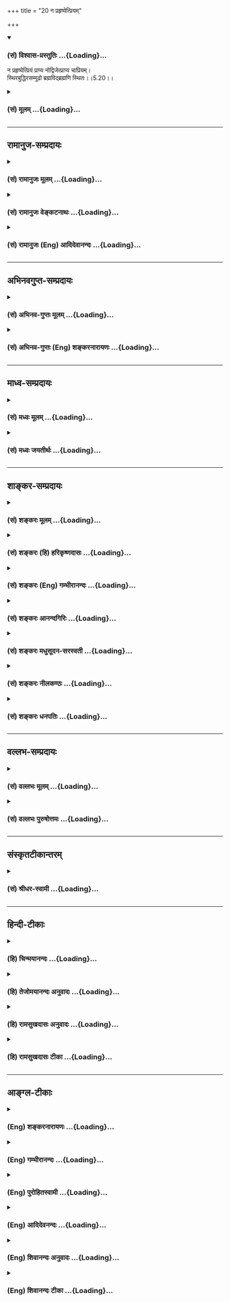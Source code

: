 +++
title = "20 न प्रहृष्येत्प्रियम्"

+++
<div class="js_include" newlevelforh1="3" title="(सं) विश्वास-प्रस्तुतिः" unfilled url="/purANam/mahAbhAratam/06-bhIShma-parva/02-bhagavad-gItA-parva/saMskRtam/vishvAsa-prastutiH/05_karma-saMnyAsa-yogaH/20_na_prahRShyetpriy.md">
<details open><summary><h3>(सं) विश्वास-प्रस्तुतिः ...{Loading}...</h3></summary>

न प्रहृष्येत्प्रियं प्राप्य नोद्विजेत्प्राप्य चाप्रियम्।  
स्थिरबुद्धिरसम्मूढो ब्रह्मविद्ब्रह्मणि स्थितः।।5.20।।
</details>
</div>
<div class="js_include collapsed" newlevelforh1="3" title="(सं) मूलम्" unfilled url="/purANam/mahAbhAratam/06-bhIShma-parva/02-bhagavad-gItA-parva/saMskRtam/mUlam/05_karma-saMnyAsa-yogaH/20_na_prahRShyetpriy.md">
<details><summary><h3>(सं) मूलम् ...{Loading}...</h3></summary>

न प्रहृष्येत्प्रियं प्राप्य नोद्विजेत्प्राप्य चाप्रियम्।  
स्थिरबुद्धिरसम्मूढो ब्रह्मविद्ब्रह्मणि स्थितः।।5.20।।
</details>
</div>


_________________
## रामानुज-सम्प्रदायः
<div class="js_include collapsed" newlevelforh1="3" title="(सं) रामानुजः मूलम्" unfilled url="/purANam/mahAbhAratam/06-bhIShma-parva/02-bhagavad-gItA-parva/saMskRtam/rAmAnujaH/mUlam/05_karma-saMnyAsa-yogaH/20_na_prahRShyetpriy.md">
<details><summary><h3>(सं) रामानुजः मूलम् ...{Loading}...</h3></summary>

।।5.20।। यादृशदेहस्थस्य यदवस्थस्य प्राचीनकर्मवासनया यत् **प्रियं** यच्च
**अप्रियं** तद् उभयं **प्राप्य** हर्षोद्वेगौ **न** कुर्यात्। कथम्
**स्थिरबुद्धिः** स्थिरे आत्मनि बुद्धिः यस्य स स्थिरबुद्धिः। **असंमूढः**
अस्थिरेण शरीरेण स्थिरम् आत्मानम् एकीकृत्य मोहः संमोहः तद्रहितः। तत् च
कथम् **ब्रह्मविद् ब्रह्मणि स्थितः** उपदेशेन ब्रह्मवित् सन् तस्मिन्
ब्रह्मणि अभ्यासयुक्तः। एतद् उक्तं भवति तत्त्वविदाम् उपदेशेन
आत्मयाथात्म्यविद् भूत्वा तत्र एव यतमानो देहाभिमानं परित्यज्य
स्थिररूपात्मावलोकनप्रियानुभवे व्यवस्थितः अस्थिरे प्राकृतप्रियाप्रिये
प्राप्य. हर्षोद्वेगौ न कुर्याद् इति।

</details>
</div>
<div class="js_include collapsed" newlevelforh1="3" title="(सं) रामानुजः वेङ्कटनाथः" unfilled url="/purANam/mahAbhAratam/06-bhIShma-parva/02-bhagavad-gItA-parva/saMskRtam/rAmAnujaH/venkaTanAthaH/05_karma-saMnyAsa-yogaH/20_na_prahRShyetpriy.md">
<details><summary><h3>(सं) रामानुजः वेङ्कटनाथः ...{Loading}...</h3></summary>

  
  
।।5.20।। प्रियाप्रिये तदधीनहर्षोद्वेगौ च
देहतदवस्थाद्युपाधिभेदनिबन्धनाविति
व्यञ्जयितुंयादृशदेहस्थयदवस्थस्येत्याद्युक्तम्। यदवस्थस्येत्येतद्देहादिकृतज्ञानसङ्कोचाद्यवस्थाविषयं
वा। प्रियाप्रियरूपकारणागमे
तत्कार्यहर्षोद्वेगनिवृत्तिर्दुश्शकेत्यभिप्रायेणाह कथमिति। तत्रोत्तरं
स्थिरबुद्धिरिति। समानाधिकरणसमासादप्युपयोगातिशयादत्र व्यधिकरणसमास उपपन्न
इत्यभिप्रायेणाह स्थिरे आत्मनीति। असम्मूढः इत्यत्र समित्युपसर्ग एकीकारपरः
एवंविधस्थिरबुद्धित्वासम्मूढत्वयोर्हेत्वाकाङ्क्षां दर्शयति तच्च कथमिति।
स्थिरबुद्धित्वासम्मूढत्वे द्वे अपि सङ्कलय्य तदिति
परामृश्यते। ब्रह्मविद्ब्रह्मणि स्थितः इति शब्दाभ्यां
सिद्धमवान्तरदशाविशेषं विशदयति उपदेशेनेत्यादिना।
सन्नित्यनेनोपदेशजनितज्ञानमनूद्य विशिष्टं विज्ञानं विधीयते इति सूचितम्।
उक्तमेवार्थं समदर्शित्वरूपज्ञानविपाकाभिलाषिणां
अव्याकुलानुष्ठानपूर्वक्रमप्रदर्शनार्थं श्लोकस्थपदानां हेतुकार्यभावेन
महावाक्यान्वयं दर्शयति एतदुक्तमिति।
बाह्यकुदृष्ट्युपदेशनिवृत्त्यर्थन्तत्त्वविदामित्युक्तम्। भूत्वेत्येतदप्यनुवादत्वसूचनार्थम्।  
  

</details>
</div>
<div class="js_include collapsed" newlevelforh1="3" title="(सं) रामानुजः (Eng) आदिदेवानन्दः" unfilled url="/purANam/mahAbhAratam/06-bhIShma-parva/02-bhagavad-gItA-parva/saMskRtam/rAmAnujaH/english/AdidevAnandaH/05_karma-saMnyAsa-yogaH/20_na_prahRShyetpriy.md">
<details><summary><h3>(सं) रामानुजः (Eng) आदिदेवानन्दः ...{Loading}...</h3></summary>

5.20 Whatever is experienced as pleasant by one staying in a body and
remaining in a particular condition because of the subtle impressions of
his old Karmas, and whatever is experienced as unpleasant - on attaining
those two types of experiences, one should not feel joy or grief. How;
By having the mind on that 'Which is steadfast' i.e., the self,
'Undeluded,' i.e., one must be free from the delusion of identity of the
steadfast self with the transient body. And how can this be; He who
knows Brahman and abides in Brahman, i.e., by becoming a knower of
Brahman by instruction by the teachers - such a person abides steadily,
engaged in the practices towards winning Brahman. What is said is this:
From the instructions received from the sages who know the truth, one
should learn what has to be learnt about the self. Endeavouring to
actualise the same, one does not consider the body as the sefl and
remains fixed in the joyous experience of the vision of the steadfast
self. Let him not rejoice and grieve when he experiences pleasant and
unpleasant things, as such experiences result from the Prakrti and are
transient.

</details>
</div>


_________________
## अभिनवगुप्त-सम्प्रदायः
<div class="js_include collapsed" newlevelforh1="3" title="(सं) अभिनव-गुप्तः मूलम्" unfilled url="/purANam/mahAbhAratam/06-bhIShma-parva/02-bhagavad-gItA-parva/saMskRtam/abhinava-guptaH/mUlam/05_karma-saMnyAsa-yogaH/20_na_prahRShyetpriy.md">
<details><summary><h3>(सं) अभिनव-गुप्तः मूलम् ...{Loading}...</h3></summary>

।।5.20।। तस्य च इत्थं संभावना इत्याह न प्रहृष्येदिति। एतस्य समदर्शिनः
शत्रुमित्रादिविभागोऽपि व्यवहारमात्र एव नान्तः ब्रह्मनिष्ठत्वात्।

</details>
</div>
<div class="js_include collapsed" newlevelforh1="3" title="(सं) अभिनव-गुप्तः (Eng) शङ्करनारायणः" unfilled url="/purANam/mahAbhAratam/06-bhIShma-parva/02-bhagavad-gItA-parva/saMskRtam/abhinava-guptaH/english/shankaranArAyaNaH/05_karma-saMnyAsa-yogaH/20_na_prahRShyetpriy.md">
<details><summary><h3>(सं) अभिनव-गुप्तः (Eng) शङ्करनारायणः ...{Loading}...</h3></summary>

5.20 Na prahrsyet etc. In the case of this person, who habitually looks
\[upon all\] alike, the classification of foes and friends is at the
level of mundane business alone, and not internally, as he is firmly
established in the Brahman.

</details>
</div>


_________________
## माध्व-सम्प्रदायः
<div class="js_include collapsed" newlevelforh1="3" title="(सं) मध्वः मूलम्" unfilled url="/purANam/mahAbhAratam/06-bhIShma-parva/02-bhagavad-gItA-parva/saMskRtam/madhvaH/mUlam/05_karma-saMnyAsa-yogaH/20_na_prahRShyetpriy.md">
<details><summary><h3>(सं) मध्वः मूलम् ...{Loading}...</h3></summary>

।।5.20।। सन्न्यासयोगज्ञानानि मिलित्वा प्रपञ्च्यत्यध्यायशेषेण।

</details>
</div>
<div class="js_include collapsed" newlevelforh1="3" title="(सं) मध्वः जयतीर्थः" unfilled url="/purANam/mahAbhAratam/06-bhIShma-parva/02-bhagavad-gItA-parva/saMskRtam/madhvaH/jayatIrthaH/05_karma-saMnyAsa-yogaH/20_na_prahRShyetpriy.md">
<details><summary><h3>(सं) मध्वः जयतीर्थः ...{Loading}...</h3></summary>

।।5.20।। अत्र कश्चिदाध्यायपरिसमाप्तेः ज्ञानिनः कर्माभावः प्रतिपाद्यत
इत्याह अपरस्तु ज्ञानस्वरूपं तत्सहकारिसाधनं च प्रतिपाद्यत इति। तदुभयमसत्।
अप्रतीतेरिति भावेनाध्यायशेषप्रतिपाद्यमाह **सन्न्यासे**ति। मिलित्वा
मेलयित्वा शङ्कानुसारेणैव न तु प्रकरणभेदेनेत्यर्थः। पुनरुक्तिपरिहारार्थं
प्रपञ्चयतीत्युक्तम्। सन्न्यासस्यादौ ग्रहणेनन प्रहृष्येत् इति
सन्न्यासप्रपञ्चनमिति सूचितम्।

</details>
</div>


_________________
## शाङ्कर-सम्प्रदायः
<div class="js_include collapsed" newlevelforh1="3" title="(सं) शङ्करः मूलम्" unfilled url="/purANam/mahAbhAratam/06-bhIShma-parva/02-bhagavad-gItA-parva/saMskRtam/shankaraH/mUlam/05_karma-saMnyAsa-yogaH/20_na_prahRShyetpriy.md">
<details><summary><h3>(सं) शङ्करः मूलम् ...{Loading}...</h3></summary>

।।5.20।। न **प्रहृष्येत्** प्रहर्षं न कुर्यात् **प्रियम्** इष्टं
**प्राप्य** लब्ध्वा। न **उद्विजेत् प्राप्य** च **अप्रियम्** अनिष्टं
लब्ध्वा। देहमात्रात्मदर्शिनां हि प्रियाप्रियप्राप्ती हर्षविषादौ कुर्वाते
न केवलात्मदर्शिनः तस्य प्रियाप्रियप्राप्त्यसंभवात्। किञ्च सर्वभूतेषु एकः
समः निर्दोषः आत्मा इति स्थिरा निर्विचिकित्सा बुद्धिः यस्य सः
**स्थिरबुद्धिः असंमूढः** संमोहवर्जितश्च स्यात् यथोक्त**ब्रह्मवित्
ब्रह्मणि** स्थितः अकर्मकृत् सर्वकर्मसंन्यासी इत्यर्थःकिञ्च ब्रह्मणि
स्थितः

</details>
</div>
<div class="js_include collapsed" newlevelforh1="3" title="(सं) शङ्करः (हि) हरिकृष्णदासः" unfilled url="/purANam/mahAbhAratam/06-bhIShma-parva/02-bhagavad-gItA-parva/saMskRtam/shankaraH/hindI/harikRShNadAsaH/05_karma-saMnyAsa-yogaH/20_na_prahRShyetpriy.md">
<details><summary><h3>(सं) शङ्करः (हि) हरिकृष्णदासः ...{Loading}...</h3></summary>

।।5.20।। क्योंकि निर्दोष और सम ब्रह्म ही आत्मा है इसलिये प्रिय वस्तुको
प्राप्त करके तो हर्षित न हो अर्थात् इष्टवस्तु पाकर तो हर्ष न माने और
अप्रिय अनिष्ट पदार्थके मिलनेपर उद्वेग न करे। क्योंकि देहमात्रमें
आत्मबुद्धिवाले पुरुषको ही प्रियकी प्राप्ति हर्ष देनेवाली और अप्रियकी
प्राप्ति शोक उत्पन्न करनेवाली हुआ करती है केवल उपाधिरहित आत्माका
साक्षात् करनेवाले पुरुषको नहीं। कारण उसके लिये ( वास्तवमें ) प्रिय और
अप्रियकी प्राप्ति असम्भव है। सब भूतोंमें आत्मा एक है सम है और निर्दोष है
ऐसी संशयरहित बुद्धि जिसकी स्थिर हो चुकी है और जो मोह अज्ञानसे रहित है वह
स्थिरबुद्धि ब्रह्मज्ञानी ब्रह्ममें ही स्थित है। अर्थात् वह कर्म न
करनेवाला सर्व कर्मोंका त्यागी ही है।

</details>
</div>
<div class="js_include collapsed" newlevelforh1="3" title="(सं) शङ्करः (Eng) गम्भीरानन्दः" unfilled url="/purANam/mahAbhAratam/06-bhIShma-parva/02-bhagavad-gItA-parva/saMskRtam/shankaraH/english/gambhIrAnandaH/05_karma-saMnyAsa-yogaH/20_na_prahRShyetpriy.md">
<details><summary><h3>(सं) शङ्करः (Eng) गम्भीरानन्दः ...{Loading}...</h3></summary>

5.20 Brahmavit, a knower of Brahman, as described; sthitah, who is
established; brahmani in Brahman- who is not a performer of actions,
i.e. one who has renounced all actions; sthira-buddhih, should have his
intellect steady-the man of steady intellect is one who has the
unwavering, firm conviction of the existence of the one and the same
taintless Self in all beings; and further, asammudhah, he should not be
deluded, he should be free from delusion. Na prahrsyet, he should not
get delighted; prapya, by getting; priyam, what is desirable; na ca
udvijet, and surely, neither should he become dejected; prapya, by
getting; apriyam, what is undesirable-because the acisition of the
desirable and the undesirable are causes of \[Ast.'s reading is
'horsa-visadau kurvate, cause happiness and sorrow' in place of
'harsa-visada-sthane, sources of happiness and sorrow', which (latter)
reading occurs in G1. Pr. and A.A.-Tr.\] happiness and sorrow for one
who considers the body as the Self; not for the one who has realized the
absolute Self, since in his case there can be no acisition of desirable
and undesirable objects. Further, the one who is established in Brahman-

</details>
</div>
<div class="js_include collapsed" newlevelforh1="3" title="(सं) शङ्करः आनन्दगिरिः" unfilled url="/purANam/mahAbhAratam/06-bhIShma-parva/02-bhagavad-gItA-parva/saMskRtam/shankaraH/AnandagiriH/05_karma-saMnyAsa-yogaH/20_na_prahRShyetpriy.md">
<details><summary><h3>(सं) शङ्करः आनन्दगिरिः ...{Loading}...</h3></summary>

।।5.20।। नन्विष्टानिष्टप्राप्तिभ्यां हर्षविषादौ विद्वानपि कुर्वन्निर्दोषे
ब्रह्मणि कथं स्थितिं लभेतेत्याशङ्क्याकाङ्क्षितं
पूरयन्नुत्तरश्लोकमुत्थापयति **यस्मादिति।** आत्मज्ञाननिष्ठावतो विदुषो
हर्षविषादनिमित्ताभावान्न तावुचितावित्याह **स्थिरबुद्धिरिति।** ननु
हर्षविषादनिमित्तत्वं प्रियाप्रिययोः सिद्धमिति कथं तत्प्राप्त्या
हर्षोद्वेगौ न कर्तव्याविति नियुज्यते तत्राह **देहेति।** विदुषोऽपि
प्रियाप्रियप्राप्तिसामर्थ्यादेव हर्षविषादौ दुर्वारावित्याशङ्क्याह **न
केवलेति।** अद्वितीयात्मदर्शनशीलस्य व्यतिरिक्तप्रियाप्रियप्राप्त्ययोगान्न
तन्निमित्तौ हर्षविषादावित्यर्थः। इत्यपि विदुषो
हर्षविषादावसंभावितावित्याह **किंचेति।** निर्दोषे ब्रह्मणि प्रागुक्ते
दृढप्रतिपत्तिः संमोहेन हर्षादिहेतुना रहितो यथोक्ते सर्वदोषरहिते
ब्रह्मण्यहमस्मीति विद्यावानशेषदोषशून्ये तस्मिन्नेव ब्रह्मणि
स्थितस्तदनुरोधात्कर्माण्यमृष्यमाणो नैव हर्षविषादभागी भवितुमलमित्यर्थः।

</details>
</div>
<div class="js_include collapsed" newlevelforh1="3" title="(सं) शङ्करः मधुसूदन-सरस्वती" unfilled url="/purANam/mahAbhAratam/06-bhIShma-parva/02-bhagavad-gItA-parva/saMskRtam/shankaraH/madhusUdana-sarasvatI/05_karma-saMnyAsa-yogaH/20_na_prahRShyetpriy.md">
<details><summary><h3>(सं) शङ्करः मधुसूदन-सरस्वती ...{Loading}...</h3></summary>

।।5.20।। यस्मान्निर्दोषं समं ब्रह्म तस्मात्तद्रूपमात्मानं साक्षात्कुर्वन्
दुःखेष्वनुद्विग्नमनाः सुखेषु विगतस्पृहः इत्यत्र व्याख्यातं पूर्वार्धम्।
जीवन्मुक्तानां स्वाभाविकं चरितमेव मुमुक्षुभिः प्रयत्नपूर्वकमनुष्ठेयमिति
वदितुं लिङ्प्रत्ययौ। अद्वितीयात्मदर्शनशीलस्य
व्यतिरिक्तप्रियाप्रियप्राप्त्ययोगान्न तन्निमित्तौः हर्षविषादावित्यर्थः।
अद्वितीयात्मदर्शनमेव विवृणोति स्थिरबुद्धिः स्थिरा निश्चला
संन्यासपूर्वकवेदान्तवाक्यविचारपरिपाकेन सर्वसंशयशून्यत्वेन निर्विचिकित्सा
निश्चिता ब्रह्मणि बुद्धिर्यस्य स तथा। लब्धश्रवणमननफल इति यावत्।
एतादृशस्य सर्वासंभावनाशून्यत्वेऽपि विपरीतभावनाप्रतिबन्धात्साक्षात्कारो
नोदेतीति निदिध्यासनमाह असंमूढः निदिध्यासनस्य
विजातीयप्रत्ययानन्तरितसजातीयप्रत्ययप्रवाहस्य परिपाकेन
विपरीतभावनाख्यसंमोहरहितः ततः
सर्वप्रतिबन्धापगमाद्ब्रह्मविद्ब्रह्मसाक्षात्कारवान् ततश्च समाधिपरिपाकेन
निर्दोषे समे ब्रह्मण्येव स्थितो नान्यत्रेति ब्रह्मणि स्थितो जीवन्मुक्तः
स्थितप्रज्ञ इत्यर्थः। एतादृशस्य द्वैतदर्शनाभावात्प्रहर्षोद्वेगो न भवत
इत्युचितमेव। साधकेन तु द्वैतदर्शने विद्यमानेऽपि विषयदोषदर्शनादिना
प्रहर्षविषादौ त्याज्यावित्यभिप्रायः।

</details>
</div>
<div class="js_include collapsed" newlevelforh1="3" title="(सं) शङ्करः नीलकण्ठः" unfilled url="/purANam/mahAbhAratam/06-bhIShma-parva/02-bhagavad-gItA-parva/saMskRtam/shankaraH/nIlakaNThaH/05_karma-saMnyAsa-yogaH/20_na_prahRShyetpriy.md">
<details><summary><h3>(सं) शङ्करः नीलकण्ठः ...{Loading}...</h3></summary>

।।5.20।।**न प्रहृष्येदिति।** यस्मान्निर्दोषं समं ब्रह्म तस्मात् प्रियं
पुत्रादिं प्राप्य न प्रहृष्येत्। अप्रियं शत्रुं दुःखदं प्राप्य
नोद्विजेत्। बुद्धस्थितिरबुद्धेनानुष्ठेयति ज्ञापयितुमुभयत्र लिङ्प्रयोगः।
स्थिरबुद्धिः प्रत्यगद्वैते श्रुतियुक्तिभ्यां स्थिरीकृतप्रज्ञः। असंमूढो
ध्यानजसाक्षात्कारेण निर्गतमोहः। अतएव ब्रह्मविद्ब्रह्मभावस्य लब्धा।
ब्रह्मभावं गत इत्यर्थः। ब्रह्मण्येव प्रत्यगद्वये व्युत्थानावस्थायामपि
स्थितः। सर्वं ब्रह्मेत्येव पश्यन्नित्यर्थः।

</details>
</div>
<div class="js_include collapsed" newlevelforh1="3" title="(सं) शङ्करः धनपतिः" unfilled url="/purANam/mahAbhAratam/06-bhIShma-parva/02-bhagavad-gItA-parva/saMskRtam/shankaraH/dhanapatiH/05_karma-saMnyAsa-yogaH/20_na_prahRShyetpriy.md">
<details><summary><h3>(सं) शङ्करः धनपतिः ...{Loading}...</h3></summary>

।।5.20।। समे निर्दोषे ब्रह्मणि स्थितो जीवन्मुक्तिसुखार्थं कीदृशः
स्यादित्याकाङ्क्षायामाह **नेति।** स्थिरा संशयवर्जिता सर्वभूतेष्वेकः समो
निर्दोष आत्मेति बुद्धिर्यस्य। यतोऽसंमूढः संशयमूलभूतेन संमोहेन रहितः।
यतस्तत्त्ववित् मोहनिवर्तकतत्तसाक्षात्कारवान्। तदपि कुतः। यतो ब्रह्मणि
स्थितः सर्वं विक्षेपकारणं परित्यज्य श्रवणादिना तत्रैव स्थितः। तन्निष्ठ
इतियावत्। एतादृशः प्रियः प्राप्य हर्षं न कुर्यात्। अप्रियं
प्राप्योद्वेगं न कुर्यात्। एतादृशेनापि मनोनाशवासनाक्षयप्रयत्नेन
हर्षविषादाभावत्वे यतितव्यं षष्ठ्यादिभूमिकायै इति सूचनार्थमुभयत्र
लिङ्प्रयोगः।

</details>
</div>


_________________
## वल्लभ-सम्प्रदायः
<div class="js_include collapsed" newlevelforh1="3" title="(सं) वल्लभः मूलम्" unfilled url="/purANam/mahAbhAratam/06-bhIShma-parva/02-bhagavad-gItA-parva/saMskRtam/vallabhaH/mUlam/05_karma-saMnyAsa-yogaH/20_na_prahRShyetpriy.md">
<details><summary><h3>(सं) वल्लभः मूलम् ...{Loading}...</h3></summary>

।।5.20 5.21।। तादृशस्य परमानन्दावाप्तिगमकं लक्षणमाह द्वाभ्यां न
प्रहृष्येदिति। यतः स्थिरबुद्धिः सम्मोहस्यासुरत्वात्तद्रहितश्च
बाह्यविषयेष्वसक्तात्मा स योगी यदात्मनि सुखं सात्विकं विन्दति स
एवोपशमसुखी ब्रह्मणि योगेन युक्तस्तदैक्यं प्राप्त आत्मा यस्य तथाभूतः
सन्नक्षयं ब्रह्मसुखमनुभवतीत्यर्थः।

</details>
</div>
<div class="js_include collapsed" newlevelforh1="3" title="(सं) वल्लभः पुरुषोत्तमः" unfilled url="/purANam/mahAbhAratam/06-bhIShma-parva/02-bhagavad-gItA-parva/saMskRtam/vallabhaH/puruShottamaH/05_karma-saMnyAsa-yogaH/20_na_prahRShyetpriy.md">
<details><summary><h3>(सं) वल्लभः पुरुषोत्तमः ...{Loading}...</h3></summary>

  
  
।।5.20।। एवं साम्यस्थितस्य ब्रह्मभावापत्तिमुक्त्वा तद्भावापन्नस्य
लक्षणमाह न प्रहृष्येदिति। प्रियं प्राप्य संयोगेन न प्रहृष्येत्। यतः
प्रकृष्टहर्षेणाग्रे मानोत्पत्त्या दोषः स्यात्। च पुनः अप्रियं विप्रयोगं
प्राप्य नोद्विजेदुद्वेगं न प्राप्नुयात् यतो भगवता विप्रयोगः
परमसुखदानार्थं दत्तस्तत्रोद्वेगेऽग्रे न तत्प्राप्तिः स्यात्।
एवमवस्थाद्वये स्थिरबुद्धिः स असम्मूढः ब्रह्मवित् मोहाभावेन
ब्रह्मस्वरूपज्ञ इति भावः। ब्रह्मणि ब्रह्मभावे स्थितः स इत्यर्थः।  
  

</details>
</div>


_________________
## संस्कृतटीकान्तरम्
<div class="js_include collapsed" newlevelforh1="3" title="(सं) श्रीधर-स्वामी" unfilled url="/purANam/mahAbhAratam/06-bhIShma-parva/02-bhagavad-gItA-parva/saMskRtam/shrIdhara-svAmI/05_karma-saMnyAsa-yogaH/20_na_prahRShyetpriy.md">
<details><summary><h3>(सं) श्रीधर-स्वामी ...{Loading}...</h3></summary>

।।5.20।। ब्रह्मप्राप्तस्य लक्षणमाह **नेति।** यो ब्रह्मविद्भूत्वा
ब्रह्मण्येव स्थितः स प्रियं प्राप्य न प्रहृष्येन्न प्रहृष्टो
हर्षवान्स्यात्। अप्रियं च प्राप्य नोद्विजेत्। न विषीदेदित्यर्थः। यतः
स्थिरबुद्धिः स्थिरा निश्चला बुद्धिर्यस्य। तत्कुतः। यतोऽसंमूढो
निवृत्तमोहः।

</details>
</div>


_________________
## हिन्दी-टीकाः
<div class="js_include collapsed" newlevelforh1="3" title="(हि) चिन्मयानन्दः" unfilled url="/purANam/mahAbhAratam/06-bhIShma-parva/02-bhagavad-gItA-parva/hindI/chinmayAnandaH/05_karma-saMnyAsa-yogaH/20_na_prahRShyetpriy.md">
<details><summary><h3>(हि) चिन्मयानन्दः ...{Loading}...</h3></summary>

।।5.20।। एक कुशल चितेरा अपने सुन्दरतम चित्र को पूर्णता और सुन्दरता
प्रदान करने के लिए चित्र पटल पर अपनी तूलिका से बारम्बार रेखायें बनाता है
और थोड़ी दूर हटकर उनका अवलोकन करता है। इसी प्रकार एक कुशल और श्रेष्ठ
चित्रकार के समान भगवान् श्रीकृष्ण मनुष्य के हृदय पटल पर ज्ञानी पुरुष का
शब्द चित्र अंकित करते हुए उसमें ज्ञानी के मन के भावों का एवं गुणों का
सुन्दर चित्रण करते हैं। अनेक श्लोकों के द्वारा ज्ञानी पुरुष का वर्णन
करने में भगवान् का एक मात्र उद्देश्य यह है कि एक सामान्य पुरुष भी ज्ञानी
के लक्षणों को स्पष्ट रूप से समझ सके। वे स्पष्ट करते हैं कि महात्मा पुरुष
कोई गंगातट की निर्जीव पाषाणी प्रतिमा नहीं होता बल्कि वह ऐसा स्फूर्त
समर्थ और कुशल व्यक्ति होता है जो अपनी पीढ़ी को प्रभावित करके उसका
नवनिर्माण करता है। बाह्य जगत् में घटित होने वाली घटनाओं के कारण नहीं वरन्
उनके साथ अपने सम्बन्धों के कारण मनुष्य हर्ष से उत्तेजित अथवा दुख से
निराश होता है। महानगर में किसी एक व्यक्ति की मृत्यु से मनुष्य को दुख
नहीं होता परन्तु उस मनुष्य के पिता की मृत्यु उसके लिए दुखदायी घटना बन
जाती है। इससे स्पष्ट होता है कि किसी व्यक्ति की मृत्युमात्र दुख का कारण
नहीं बल्कि कारण तो मृत व्यक्ति के साथ का सम्बन्ध है। अपने मन के ऊपर विजय
प्राप्त कर अनंतस्वरूप में स्थित ब्रह्मवित् पुरुष प्रिय या अप्रिय को
प्राप्त कर सुख या दुख के आवेग में नहीं बह जाता। इसका अर्थ यह नहीं कि वह
कोई लकड़ी के खिलौने या पत्थर की मूर्ति के समान जगत् में होने वाली घटनाओं
को जानने में अथवा अपनी प्रतिक्रिया व्यक्त करने में समर्थ नहीं होता। इस
श्लोक का अभिप्राय यह है कि ज्ञान के कारण उसे जो मन का समत्व प्राप्त होता
है उसे ये घटनाएँ प्रभावित अथवा विचलित नहीं कर सकती हैं। तत्त्ववित् पुरुष
की बुद्धि ज्ञान में स्थिर हो जाती है क्योंकि अहंकार और तज्जनित मिथ्या
धारणाओं के विष का उसमें सर्वथा अभाव होता है। जिस क्रम से ज्ञानी पुरुष के
विशेषण यहाँ बताये हैं उसका अध्ययन बड़ा रोचक है। प्रिय और अप्रिय वस्तुओं
की उपस्थिति से जो विचलित रहता है वही स्थिरबुद्धि पुरुष है। स्थिर बुद्धि
पुरुष संमोहरहित हो जाता है। जिसके मन में किसी प्रकार का मोह नहीं होता
वही पुरुष ब्रह्मज्ञान का योग्य अधिकारी बनकर ब्रह्मवित् हो जाता है। और
ब्रह्मवित् पुरुष ब्रह्म ही बनकर स्वस्वरूप में स्थित होकर इस जगत् में
विचरण करता है। आगे कहते हैं

</details>
</div>
<div class="js_include collapsed" newlevelforh1="3" title="(हि) तेजोमयानन्दः अनुवादः" unfilled url="/purANam/mahAbhAratam/06-bhIShma-parva/02-bhagavad-gItA-parva/hindI/tejomayAnandaH/anuvAdaH/05_karma-saMnyAsa-yogaH/20_na_prahRShyetpriy.md">
<details><summary><h3>(हि) तेजोमयानन्दः अनुवादः ...{Loading}...</h3></summary>

।।5.20।। जो स्थिरबुद्धि, संमोहरहित ब्रह्मवित् पुरुष ब्रह्म में स्थित
है, वह प्रिय वस्तु को प्राप्त होकर हर्षित नहीं होता और अप्रिय को पाकर
उद्विग्न नहीं होता।।

</details>
</div>
<div class="js_include collapsed" newlevelforh1="3" title="(हि) रामसुखदासः अनुवादः" unfilled url="/purANam/mahAbhAratam/06-bhIShma-parva/02-bhagavad-gItA-parva/hindI/rAmasukhadAsaH/anuvAdaH/05_karma-saMnyAsa-yogaH/20_na_prahRShyetpriy.md">
<details><summary><h3>(हि) रामसुखदासः अनुवादः ...{Loading}...</h3></summary>

।।5.20।। जो प्रियको प्राप्त होकर हर्षित न हो और अप्रियको प्राप्त होकर
उद्विग्न न हो, वह स्थिर बुद्धिवाला, मूढ़तारहित तथा ब्रह्मको जाननेवाला
मनुष्य ब्रह्ममें स्थित है।

</details>
</div>
<div class="js_include collapsed" newlevelforh1="3" title="(हि) रामसुखदासः टीका" unfilled url="/purANam/mahAbhAratam/06-bhIShma-parva/02-bhagavad-gItA-parva/hindI/rAmasukhadAsaH/TIkA/05_karma-saMnyAsa-yogaH/20_na_prahRShyetpriy.md">
<details><summary><h3>(हि) रामसुखदासः टीका ...{Loading}...</h3></summary>

5.20।।***व्याख्या--*'न प्रहृष्येत्प्रियं प्राप्य नोद्विजेत्प्राप्य
चाप्रियम्'** शरीर, इन्द्रियाँ, मन, बुद्धि, सिद्धान्त, सम्प्रदाय, शास्त्र
आदिके अनुकूल प्राणी, पदार्थ, घटना, परिस्थिति आदिकी प्राप्ति होना ही
प्रिय को प्राप्त होना है। शरीर, इन्द्रियाँ, मन, बुद्धि, सिद्धान्त,
सम्प्रदाय, शास्त्र आदिके प्रतिकूल प्राणी, पदार्थ, घटना परिस्थिति आदिकी
प्राप्ति होना ही 'अप्रिय' को प्राप्त होना है। प्रिय और अप्रियको प्राप्त
होनेपर भी साधकके अन्तःकरणमें हर्ष और शोक नहीं होने चाहिये। यहाँ प्रिय और
अप्रियकी प्राप्तिका यह अर्थ नहीं है कि साधकके हृदयमें अनुकूल या प्रतिकूल
प्राणी-पदार्थोंके प्रति राग या द्वेष है, प्रत्युत यहाँ उन
प्राणी-पदार्थोंकी प्राप्तिके ज्ञानको ही प्रिय और अप्रियकी प्राप्ति कहा
गया है। प्रिय या अप्रियकी प्राप्ति अथवा अप्राप्तिका ज्ञान होनेमें कोई
दोष नहीं है। अन्तःकरणमें उनकी प्राप्ति अथवा अप्राप्तिका असर पड़ना
अर्थात् हर्ष-शोकादि विकार होना ही दोष है।  
  
प्रियता और अप्रियताका ज्ञान तो अन्तःकरणमें होता है, पर हर्षित और
उद्विग्न कर्ता होता है। अहंकारसे मोहित अन्तःकरणवाला पुरुष प्रकृतिके
करणोंद्वारा होनेवाली क्रियाओँको लेकर 'मैं कर्ता हूँ' --ऐसा मान लेता है
तथा हर्षित और उद्विग्न होता रहता है। परन्तु जिसका मोह दूर हो गया है, जो
तत्त्ववेत्ता है, वह 'गुण ही गुणोंमें बरत रहे हैं'--ऐसा जानकर अपनेमें
(स्वरूपमें) वास्तविक अकर्तृत्वका अनुभव करता है (गीता 3। 28)। स्वरूपका
हर्षित और उद्विग्न होना सम्भव ही नहीं है।**स्थिरबुद्धिः--** स्वरूपका
ज्ञान स्वयंके द्वारा ही स्वयंको होता है। इसमें ज्ञाता और ज्ञेयका भाव
नहीं रहता। यह ज्ञान करण-निरपेक्ष होता है अर्थात् इसमें शरीर, इन्द्रियाँ,
मन, बुद्धि आदि किसी करणकी अपेक्षा नहीं होती। करणोंसे होनेवाला ज्ञान
स्थिर तथा सन्देहरहित नहीं होता, इसलिये वह अल्पज्ञान है। परन्तु
स्वयं-(अपने होनेपन-) का ज्ञान स्वयंको ही होनेसे उसमें कभी परिवर्तन या
सन्देह नहीं होता। जिस महापुरुषको ऐसे करण-निरपेक्ष ज्ञानका अनुभव हो गया
है, उसकी कही जानेवाली बुद्धिमें यह ज्ञान इतनी दृढ़तासे उतर आता है कि
उसमें कभी विकल्प, सन्देह, विपरीत भावना, असम्भावना आदि होती ही नहीं।
इसलिये उसे **'स्थिरबुद्धिः'** कहा गया है।**'असम्मूढः'--** जो
परमात्मतत्त्व सदासर्वत्र विद्यमान है, उसका अनुभव न होना और जिसकी
स्वतन्त्र सत्ता नहीं है, उस उत्पत्ति-विनाशशील संसारको सत्य मानना--ऐसी
मूढ़ता साधारण मनुष्यमें रहती है। इस मूढ़ताका जिसमें सर्वथा अभाव हो गया
है, उसे ही यहाँ **'असम्मूढः'** कहा गया है।  
  
**'ब्रह्मवित्'** परमात्मासे अलग होकर परमात्माका अनुभव नहीं होता।
परमात्माका अनुभव होनेमें अनुभविता, अनुभव और अनुभाव्य--यह त्रिपुटी नहीं
रहती, प्रत्युत त्रिपुटीरहित अनुभवमात्र (ज्ञानमात्र) रहता है। वास्तवमें
ब्रह्मको जाननेवाला कौन है--यह बताया नहीं जा सकता। कारण कि ब्रह्मको
जाननेवाला ब्रह्मसे अभिन्न हो जाता है, **(टिप्पणी प₀ 311)** इसलिये वह
अपनेको ब्रह्मवित् मानता ही नहीं अर्थात् उसमें 'मैं ब्रह्मको जानता हूँ'
ऐसा अभिमान नहीं रहता।**'ब्रह्मणि स्थितः'--** वास्तवमें सम्पूर्ण प्राणी
तत्त्वसे नित्य-निरन्तर ब्रह्ममें ही स्थित हैं; परन्तु भूलसे अपनी स्थिति
शरीर, इन्द्रियाँ, मन, बुद्धि आदिमें ही मानते रहनेके कारण मनुष्यको
ब्रह्ममें अपनी स्वाभाविक स्थितिका अनुभव नहीं होता। जिसे ब्रह्ममें अपनी
स्वाभाविक स्थितिका अनुभव हो गया है, ऐसे महापुरुषके लिये यहाँ **'ब्रह्मणि
स्थितः'** पदोंका प्रयोग हुआ है। ऐसे महापुरुषको प्रत्येक परिस्थितिमें
नित्य-निरन्तर ब्रह्ममें अपनी स्वाभाविक स्थितिका अनुभव होता रहता
है। यद्यपि एक वस्तुकी दूसरी वस्तुमें स्थिति होती है, तथापि ब्रह्ममें
स्थिति इस प्रकारकी नहीं है। कारण कि ब्रह्मका अनुभव होनेपर सर्वत्र एक
ब्रह्म-ही-ब्रह्म रह जाता है। उसमें स्थिति माननेवाला दूसरा कोई रहता ही
नहीं। जबतक कोई ब्रह्ममें अपनी स्थिति मानता है, तबतक ब्रह्मकी वास्तविक
अनुभूतिमें कमी है, परिच्छिन्नता है।  
  
***सम्बन्ध--***ब्रह्ममें अपनी स्वाभाविक स्थितिका अनुभव किस प्रकार होता
है, इसका विवेचन आगेके श्लोकमें करते हैं।

</details>
</div>


_________________
## आङ्ग्ल-टीकाः
<div class="js_include collapsed" newlevelforh1="3" title="(Eng) शङ्करनारायणः" unfilled url="/purANam/mahAbhAratam/06-bhIShma-parva/02-bhagavad-gItA-parva/english/shankaranArAyaNaH/05_karma-saMnyAsa-yogaH/20_na_prahRShyetpriy.md">
<details><summary><h3>(Eng) शङ्करनारायणः ...{Loading}...</h3></summary>

5.20. He who, with his self (mind) not attached to the external
contacts, finds happiness in the Self-that person, with his self engaged
in the Yoga, pervades easily, suffering no loss, the Brahman.

</details>
</div>
<div class="js_include collapsed" newlevelforh1="3" title="(Eng) गम्भीरानन्दः" unfilled url="/purANam/mahAbhAratam/06-bhIShma-parva/02-bhagavad-gItA-parva/english/gambhIrAnandaH/05_karma-saMnyAsa-yogaH/20_na_prahRShyetpriy.md">
<details><summary><h3>(Eng) गम्भीरानन्दः ...{Loading}...</h3></summary>

5.20 A knower of Brahman, who is established in Brahman, should have his
intellect steady and should not be deluded. He should not get delighted
by getting what is desirable, nor become dejected by getting what is
undesirable.

</details>
</div>
<div class="js_include collapsed" newlevelforh1="3" title="(Eng) पुरोहितस्वामी" unfilled url="/purANam/mahAbhAratam/06-bhIShma-parva/02-bhagavad-gItA-parva/english/purohitasvAmI/05_karma-saMnyAsa-yogaH/20_na_prahRShyetpriy.md">
<details><summary><h3>(Eng) पुरोहितस्वामी ...{Loading}...</h3></summary>

5.20 He who knows and lives in the Absolute remains unmoved and
unperturbed; he is not elated by pleasure or depressed by pain.

</details>
</div>
<div class="js_include collapsed" newlevelforh1="3" title="(Eng) आदिदेवनन्दः" unfilled url="/purANam/mahAbhAratam/06-bhIShma-parva/02-bhagavad-gItA-parva/english/AdidevanandaH/05_karma-saMnyAsa-yogaH/20_na_prahRShyetpriy.md">
<details><summary><h3>(Eng) आदिदेवनन्दः ...{Loading}...</h3></summary>

5.20 He who knows Brahman (individual self) and abides in Brahman, whose
mind is steadfastly on the self and undeluded by the body consciousness
- he neither rejoices at gaining what is pleasant, nor grieves on
obtaining what is unpleasant.

</details>
</div>
<div class="js_include collapsed" newlevelforh1="3" title="(Eng) शिवानन्दः अनुवादः" unfilled url="/purANam/mahAbhAratam/06-bhIShma-parva/02-bhagavad-gItA-parva/english/shivAnandaH/anuvAdaH/05_karma-saMnyAsa-yogaH/20_na_prahRShyetpriy.md">
<details><summary><h3>(Eng) शिवानन्दः अनुवादः ...{Loading}...</h3></summary>

5.20 Resting in Brahman, with steady intellect and undeluded, the knower
of Brahman neither rejoiceth on obtaining what is pleasant nor grieveth
on obtaining what is unpleasant.

</details>
</div>
<div class="js_include collapsed" newlevelforh1="3" title="(Eng) शिवानन्दः टीका" unfilled url="/purANam/mahAbhAratam/06-bhIShma-parva/02-bhagavad-gItA-parva/english/shivAnandaH/TIkA/05_karma-saMnyAsa-yogaH/20_na_prahRShyetpriy.md">
<details><summary><h3>(Eng) शिवानन्दः टीका ...{Loading}...</h3></summary>

5.20 न not; प्रहृष्येत् should rejoice; प्रियम् the pleasant; प्राप्य
having obtained; न not; उद्विजेत् should be troubled; प्राप्य having
obtained; च and; अप्रियम् the unpleasant; स्थिरबुद्धिः one with steady
intellect; असम्मूढः undeluded; ब्रह्मवित् knower of Brahman; ब्रह्मणि in
Brahman; स्थितः established.Commentary This is the state of a Jivanmukta
or a liberated sage or a Brahmana who identifies himself with the Self
or Atman. He always has a balanced mind. He is never deluded. He has
abandoned all actions as he rests in Brahman. He who has an unbalanced
mind; who identifies himself with the body and mind feels pleasure and
pain; exhilaration of spirits when he gets a pleasant object and grief
when he obtains an unpleasant object. (Cf.VI.21;27;28XIII.12XIV.20)

</details>
</div>
